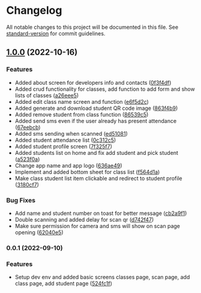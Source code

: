 # Changelog

All notable changes to this project will be documented in this file. See [standard-version](https://github.com/conventional-changelog/standard-version) for commit guidelines.

## [1.0.0](https://github.com/zkript-apps/ulog/compare/v0.0.1...v1.0.0) (2022-10-16)

### Features

- Added about screen for developers info and contacts ([0f3f4df](https://github.com/zkript-apps/ulog/commits/0f3f4df1788f80f3700467b5c9be317a31a28504))
- Added crud functionality for classes, add function to add form and show lists of classes ([a26eee5](https://github.com/zkript-apps/ulog/commits/a26eee51b62cfeb4c732cc3b340085526449be49))
- Added edit class name screen and function ([e6f5d2c](https://github.com/zkript-apps/ulog/commits/e6f5d2cd5e2176e87c85eb0fcc5482a17cd3765a))
- Added generate and download student QR code image ([863f4b9](https://github.com/zkript-apps/ulog/commits/863f4b91157823d9993c48a69dc6c5a1a398ab6a))
- Added remove student from class function ([86539c5](https://github.com/zkript-apps/ulog/commits/86539c53a75c8494f78f508ebfe652a5952fa527))
- Added send sms even if the user already has present attendance ([67eebcb](https://github.com/zkript-apps/ulog/commits/67eebcb136b39439e00f8c0e59bea3e91799b2c3))
- Added sms sending when scanned ([ed51081](https://github.com/zkript-apps/ulog/commits/ed51081497e877d36af9ecede642f160f749f9ec))
- Added student attendance list ([0c312c5](https://github.com/zkript-apps/ulog/commits/0c312c5bc6a0882cc00e2cff550f584bb85ebf41))
- Added student profile screen ([7f325f7](https://github.com/zkript-apps/ulog/commits/7f325f7119b9329712a5c878467bdb00dcbb7f1d))
- Added students list on home and fix add student and pick student ([a523f0a](https://github.com/zkript-apps/ulog/commits/a523f0ab404da005a7725de001ef46203ba2375a))
- Change app name and app logo ([636ae49](https://github.com/zkript-apps/ulog/commits/636ae49d48322546e24dbb79bbcb3836309b768b))
- Implement and added bottom sheet for class list ([f564d1a](https://github.com/zkript-apps/ulog/commits/f564d1aa6c65e7c92c49295de65ab052df332581))
- Make class student list item clickable and redirect to student profile ([3180cf7](https://github.com/zkript-apps/ulog/commits/3180cf741123b470528ac4a7b725cf786d44b9b4))

### Bug Fixes

- Add name and student number on toast for better message ([cb2a9f1](https://github.com/zkript-apps/ulog/commits/cb2a9f1726f7ba3fb3c385301430b0df07f39737))
- Double scanning and added delay for scan qr ([d742f47](https://github.com/zkript-apps/ulog/commits/d742f470b268631769b50ac9553195ab29dbeda4))
- Make sure permission for camera and sms will show on scan page opening ([62040e5](https://github.com/zkript-apps/ulog/commits/62040e5ab35db269901e52c5c3fd1a4220ea661c))

### 0.0.1 (2022-09-10)

### Features

- Setup dev env and added basic screens classes page, scan page, add class page, add student page ([524fc1f](https://github.com/jpmadrigal07/lyradig-api/commits/524fc1fd3590256c95a5752d9c40a81b153fd919))
